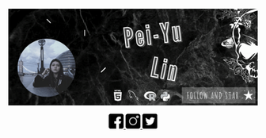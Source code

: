 <p align='center'> 
  <a href="https://github.com/beritlin?tab=stars">
  <img  width="1280" src="Profile.gif">
   </a>
</p>
<p align='center'>
  <a href="https://www.facebook.com/berit.lin">
    <img height="30" src="./icons/facebook.png">
  </a>
  <a href="https://www.instagram.com/beritlin/">
    <img height="30" src="./icons/instagram.png">
  </a>
  <a  href="https://twitter.com/PeiYuLin11">
  	<img height="30" src="./icons/twitter.png">
   </a>
</p>


